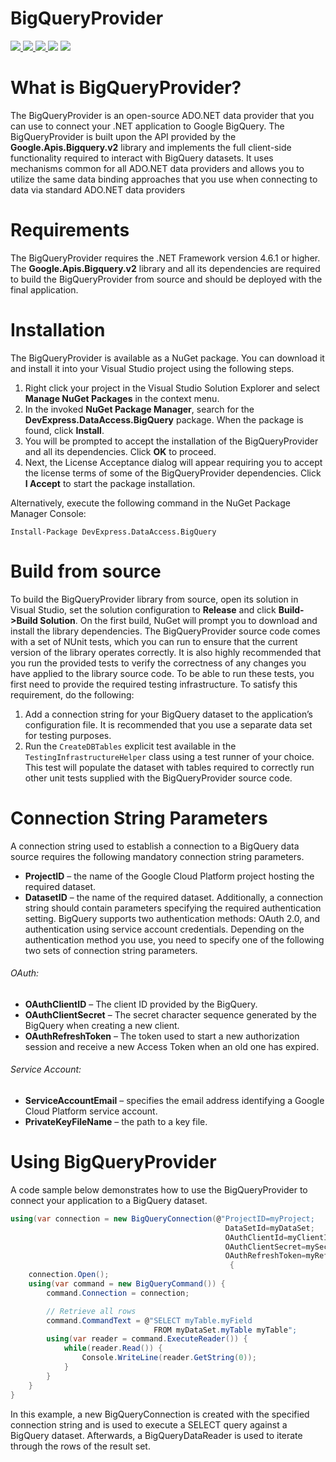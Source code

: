 BigQueryProvider
===

<a href="http://dataaccess.cloudapp.net:9999/viewType.html?buildTypeId=BigQueryProvider_DebugTest&guest=1">
<img src="http://img.shields.io/teamcity/http/dataaccess.cloudapp.net:9999/s/BigQueryProvider_DebugTest.svg?style=flat&label=DebugTest"/>
</a>
<a href="http://dataaccess.cloudapp.net:9999/viewType.html?buildTypeId=BigQueryProvider_Releas&guest=1">
<img src="http://img.shields.io/teamcity/http/dataaccess.cloudapp.net:9999/s/BigQueryProvider_Release.svg?style=flat&label=Release"/>
</a>
<a href="https://www.nuget.org/packages/DevExpress.DataAccess.BigQuery">
<img src="https://img.shields.io/nuget/v/DevExpress.DataAccess.BigQuery.svg?style=flat"/>
</a>
<a href="http://www.issuestats.com/github/DevExpress/BigQueryProvider"><img src="http://www.issuestats.com/github/DevExpress/BigQueryProvider/badge/pr" /></a>
<a href="http://www.issuestats.com/github/DevExpress/BigQueryProvider"><img src="http://www.issuestats.com/github/DevExpress/BigQueryProvider/badge/issue" /></a>

# What is BigQueryProvider?
  The BigQueryProvider is an open-source ADO.NET data provider that you can use to connect your .NET application to Google BigQuery.
  The BigQueryProvider is built upon the API provided by the **Google.Apis.Bigquery.v2** library and implements the full client-side functionality required to interact with BigQuery datasets.  It uses mechanisms common for all ADO.NET data providers and allows you to utilize the same data binding approaches that you use when connecting to data via standard ADO.NET data providers

# Requirements
  The BigQueryProvider requires the .NET Framework version 4.6.1 or higher. The **Google.Apis.Bigquery.v2** library and all its dependencies are required to build the BigQueryProvider from source and should be deployed with the final application.

# Installation
  The BigQueryProvider is available as a NuGet package. You can download it and install it into your Visual Studio project using the following steps.
  
1. Right click your project in the Visual Studio Solution Explorer and select **Manage NuGet Packages** in the context menu. 
2. In the invoked **NuGet Package Manager**, search for the **DevExpress.DataAccess.BigQuery** package. When the package is found, click **Install**. 
3. You will be prompted to accept the installation of the BigQueryProvider and all its dependencies. Click **OK** to proceed.
4. Next, the License Acceptance dialog will appear requiring you to accept the license terms of some of the BigQueryProvider dependencies. Click **I Accept** to start the package installation.

Alternatively, execute the following command in the NuGet Package Manager Console:
```
Install-Package DevExpress.DataAccess.BigQuery
```
# Build from source
  To build the BigQueryProvider library from source, open its solution in Visual Studio, set the solution configuration to **Release** and click **Build->Build Solution**. On the first build, NuGet will prompt you to download and install the library dependencies. 
  The BigQueryProvider source code comes with a set of NUnit tests, which you can run to ensure that the current version of the library operates correctly.  It is also highly recommended that you run the provided tests to verify the correctness of any changes you have applied to the library source code. 
To be able to run these tests, you first need to provide the required testing infrastructure. To satisfy this requirement, do the following:

1. Add a connection string for your BigQuery dataset to the application’s configuration file. It is recommended that you use a separate data set for testing purposes.
2. Run the ```CreateDBTables``` explicit test available in the ```TestingInfrastructureHelper``` class using a test runner of your choice.   This test will populate the dataset with tables required to correctly run other unit tests supplied with the BigQueryProvider source code.

# Connection String Parameters
  A connection string used to establish a connection to a BigQuery data source requires the following mandatory connection string parameters.
- **ProjectID** – the name of the Google Cloud Platform project hosting the required dataset.
- **DatasetID** – the name of the required dataset.
Additionally, a connection string should contain parameters specifying the required authentication setting. BigQuery supports two authentication methods: OAuth 2.0, and authentication using service account credentials. Depending on the authentication method you use, you need to specify one of the following two sets of connection string parameters.

###### OAuth:
- **OAuthClientID** – The client ID provided by the BigQuery.
- **OAuthClientSecret** – The secret character sequence generated by the BigQuery when creating a new client.
- **OAuthRefreshToken** – The token used to start a new authorization session and receive a new Access Token when an old one has expired.

###### Service Account:
- **ServiceAccountEmail** – specifies the email address identifying a Google Cloud Platform service account.
- **PrivateKeyFileName** – the path to a key file.

# Using BigQueryProvider
A code sample below demonstrates how to use the BigQueryProvider to connect your application to a BigQuery dataset.
```C#
using(var connection = new BigQueryConnection(@"ProjectID=myProject;
                                                DataSetId=myDataSet;
                                                OAuthClientId=myClientId;
                                                OAuthClientSecret=mySecret;
                                                OAuthRefreshToken=myRefreshToken")
                                                 {
    connection.Open();
    using(var command = new BigQueryCommand()) {
        command.Connection = connection;

        // Retrieve all rows
        command.CommandText = @"SELECT myTable.myField 
                                FROM myDataSet.myTable myTable";
        using(var reader = command.ExecuteReader()) {
            while(reader.Read()) {
                Console.WriteLine(reader.GetString(0));
            }
        }
    }
}
```
In this example, a new BigQueryConnection is created with the specified connection string and is used to execute a SELECT query against a BigQuery dataset. Afterwards, a BigQueryDataReader is used to iterate through the rows of the result set.


